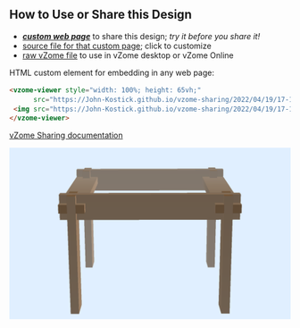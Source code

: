 
## How to Use or Share this Design

 - [***custom web page***][post] to share this design; *try it before you share it!*
 - [source file for that custom page][source]; click to customize
 - [raw vZome file][raw] to use in vZome desktop or vZome Online
 
 HTML custom element for embedding in any web page:
 ```html
<vzome-viewer style="width: 100%; height: 65vh;"
       src="https://John-Kostick.github.io/vzome-sharing/2022/04/19/17-14-21-Slot joints/Slot joints.vZome" >
  <img src="https://John-Kostick.github.io/vzome-sharing/2022/04/19/17-14-21-Slot joints/Slot joints.png" />
</vzome-viewer>
 ```

[vZome Sharing documentation](https://vzome.github.io/vzome/sharing.html#how-it-works)

![Image](<Slot joints.png>)


[post]: <https://John-Kostick.github.io/vzome-sharing/2022/04/19/Slot joints-17-14-21.html>
[source]: <https://github.com/John-Kostick/vzome-sharing/edit/main/_posts/2022-04-19-Slot joints-17-14-21.md>
[raw]: <https://raw.githubusercontent.com/John-Kostick/vzome-sharing/main/2022/04/19/17-14-21-Slot joints/Slot joints.vZome>